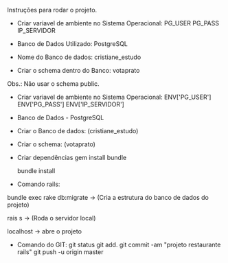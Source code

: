 Instruções para rodar o projeto.

- Criar variavel de ambiente no Sistema Operacional:
    PG_USER
    PG_PASS
    IP_SERVIDOR

- Banco de Dados Utilizado: 
    PostgreSQL 

- Nome do Banco de dados: 
    cristiane_estudo

- Criar o schema dentro do Banco: 
    votaprato

Obs.: Não usar o schema public.


- Criar variavel de ambiente no Sistema Operacional:
    ENV['PG_USER']
    ENV['PG_PASS']
    ENV['IP_SERVIDOR']

- Banco de Dados - PostgreSQL 
- Criar o Banco de dados: (cristiane_estudo)
- Criar o schema: (votaprato)


- Criar dependências
    gem install bundle

    bundle install

- Comando rails:

bundle exec rake db:migrate -> (Cria a estrutura do banco de dados do projeto)

rais s -> (Roda o servidor local) 

localhost -> abre o projeto

- Comando do GIT:
git status
git add.
git commit -am "projeto restaurante rails"
git push -u origin master


